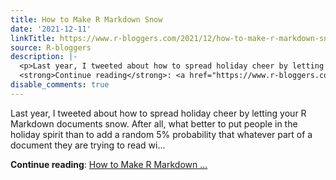```yaml
---
title: How to Make R Markdown Snow
date: '2021-12-11'
linkTitle: https://www.r-bloggers.com/2021/12/how-to-make-r-markdown-snow/
source: R-bloggers
description: |-
  <p>Last year, I tweeted about how to spread holiday cheer by letting your R Markdown documents snow. After all, what better to put people in the holiday spirit than to add a random 5% probability that whatever part of a document they are trying to read wi...</p>
  <strong>Continue reading</strong>: <a href="https://www.r-bloggers.com/2021/12/how-to-make-r-markdown-snow/">How to Make R Markdown ...
disable_comments: true
---
```

<p>Last year, I tweeted about how to spread holiday cheer by letting your R Markdown documents snow. After all, what better to put people in the holiday spirit than to add a random 5% probability that whatever part of a document they are trying to read wi...</p>
<strong>Continue reading</strong>: <a href="https://www.r-bloggers.com/2021/12/how-to-make-r-markdown-snow/">How to Make R Markdown ...